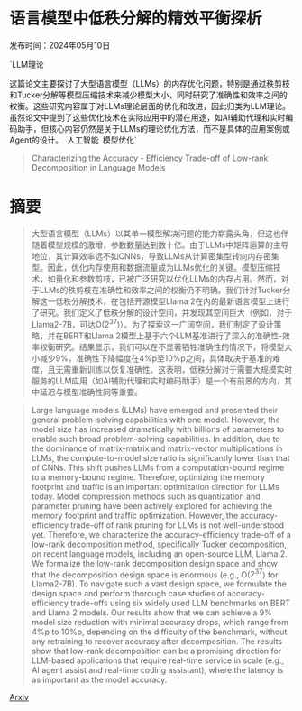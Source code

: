 # 语言模型中低秩分解的精效平衡探析

发布时间：2024年05月10日

`LLM理论

这篇论文主要探讨了大型语言模型（LLMs）的内存优化问题，特别是通过秩剪枝和Tucker分解等模型压缩技术来减少模型大小，同时研究了准确性和效率之间的权衡。这些研究内容属于对LLMs理论层面的优化和改进，因此归类为LLM理论。虽然论文中提到了这些优化技术在实际应用中的潜在用途，如AI辅助代理和实时编码助手，但核心内容仍然是关于LLMs的理论优化方法，而不是具体的应用案例或Agent的设计。` `人工智能` `模型优化`

> Characterizing the Accuracy - Efficiency Trade-off of Low-rank Decomposition in Language Models

# 摘要

> 大型语言模型（LLMs）以其单一模型解决问题的能力崭露头角，但这也伴随着模型规模的激增，参数数量达到数十亿。由于LLMs中矩阵运算的主导地位，其计算效率远不如CNNs，导致LLMs从计算密集型转向内存密集型。因此，优化内存使用和数据流量成为LLMs优化的关键。模型压缩技术，如量化和参数剪枝，已被广泛研究以优化LLMs的内存占用。然而，对于LLMs的秩剪枝在准确性和效率之间的权衡仍不明确。我们针对Tucker分解这一低秩分解技术，在包括开源模型Llama 2在内的最新语言模型上进行了研究。我们定义了低秩分解的设计空间，并发现其空间巨大（例如，对于Llama2-7B，可达O($2^{37}$)）。为了探索这一广阔空间，我们制定了设计策略，并在BERT和Llama 2模型上基于六个LLM基准进行了深入的准确性-效率权衡研究。结果显示，我们可以在不显著牺牲准确性的情况下，将模型大小减少9%，准确性下降幅度在4%p至10%p之间，具体取决于基准的难度，且无需重新训练以恢复准确性。这表明，低秩分解对于需要大规模实时服务的LLM应用（如AI辅助代理和实时编码助手）是一个有前景的方向，其中延迟与模型准确性同等重要。

> Large language models (LLMs) have emerged and presented their general problem-solving capabilities with one model. However, the model size has increased dramatically with billions of parameters to enable such broad problem-solving capabilities. In addition, due to the dominance of matrix-matrix and matrix-vector multiplications in LLMs, the compute-to-model size ratio is significantly lower than that of CNNs. This shift pushes LLMs from a computation-bound regime to a memory-bound regime. Therefore, optimizing the memory footprint and traffic is an important optimization direction for LLMs today.
  Model compression methods such as quantization and parameter pruning have been actively explored for achieving the memory footprint and traffic optimization. However, the accuracy-efficiency trade-off of rank pruning for LLMs is not well-understood yet. Therefore, we characterize the accuracy-efficiency trade-off of a low-rank decomposition method, specifically Tucker decomposition, on recent language models, including an open-source LLM, Llama 2.
  We formalize the low-rank decomposition design space and show that the decomposition design space is enormous (e.g., O($2^{37}$) for Llama2-7B). To navigate such a vast design space, we formulate the design space and perform thorough case studies of accuracy-efficiency trade-offs using six widely used LLM benchmarks on BERT and Llama 2 models. Our results show that we can achieve a 9\% model size reduction with minimal accuracy drops, which range from 4\%p to 10\%p, depending on the difficulty of the benchmark, without any retraining to recover accuracy after decomposition. The results show that low-rank decomposition can be a promising direction for LLM-based applications that require real-time service in scale (e.g., AI agent assist and real-time coding assistant), where the latency is as important as the model accuracy.

[Arxiv](https://arxiv.org/abs/2405.06626)